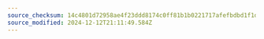 ```yaml
---
source_checksum: 14c4801d72958ae4f23ddd8174c0ff81b1b0221717afefbdbd1f1d6ccca151db
source_modified: 2024-12-12T21:11:49.584Z
---
```


